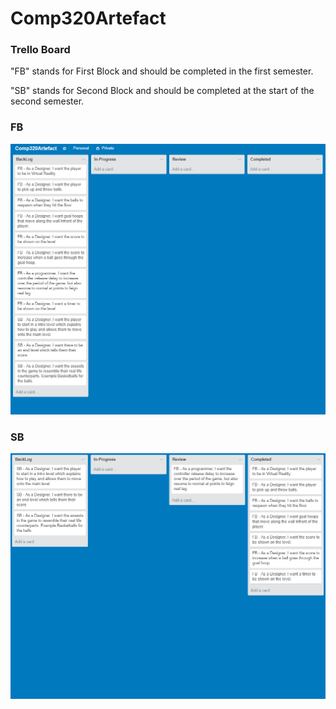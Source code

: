 # Comp320Artefact


### Trello Board
"FB" stands for First Block and should be completed in the first semester.

"SB" stands for Second Block and should be completed at the start of the second semester.

### FB
![alt text](https://github.com/TheHarlander/Comp320Artefact/blob/master/TrelloBoards/Trello1.png?raw=true)
### SB
![alt text](https://github.com/TheHarlander/Comp320Artefact/blob/master/TrelloBoards/Trello2.png?raw=true)
